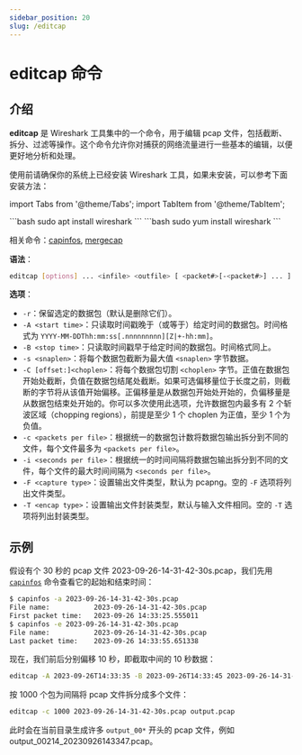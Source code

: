 ```yaml
---
sidebar_position: 20
slug: /editcap
---
```


# editcap 命令



## 介绍

**editcap** 是 Wireshark 工具集中的一个命令，用于编辑 pcap 文件，包括截断、拆分、过滤等操作。这个命令允许你对捕获的网络流量进行一些基本的编辑，以便更好地分析和处理。

使用前请确保你的系统上已经安装 Wireshark 工具，如果未安装，可以参考下面安装方法：

import Tabs from '@theme/Tabs';
import TabItem from '@theme/TabItem';

<Tabs>
  <TabItem value="apt" label="Ubuntu" default>
    ```bash
    sudo apt install wireshark
    ```
  </TabItem>
  <TabItem value="yum" label="CentOS/RHEL">
    ```bash
    sudo yum install wireshark
    ```
  </TabItem>
</Tabs>

相关命令：[capinfos](/linux-command/capinfos), [mergecap](/linux-command/mergecap)

**语法**：

```bash
editcap [options] ... <infile> <outfile> [ <packet#>[-<packet#>] ... ]
```

**选项**：

- `-r`：保留选定的数据包（默认是删除它们）。
- `-A <start time>`：只读取时间戳晚于（或等于）给定时间的数据包。时间格式为 `YYYY-MM-DDThh:mm:ss[.nnnnnnnnn][Z|+-hh:mm]`。
- `-B <stop time>`：只读取时间戳早于给定时间的数据包。时间格式同上。
- `-s <snaplen>`：将每个数据包截断为最大值 `<snaplen>` 字节数据。
- `-C [offset:]<choplen>`：将每个数据包切割 `<choplen>` 字节。正值在数据包开始处截断，负值在数据包结尾处截断。如果可选偏移量位于长度之前，则截断的字节将从该值开始偏移。正偏移量是从数据包开始处开始的，负偏移量是从数据包结束处开始的。你可以多次使用此选项，允许数据包内最多有 2 个斩波区域（chopping regions），前提是至少 1 个 choplen 为正值，至少 1 个为负值。
- `-c <packets per file>`：根据统一的数据包计数将数据包输出拆分到不同的文件，每个文件最多为 `<packets per file>`。
- `-i <seconds per file>`：根据统一的时间间隔将数据包输出拆分到不同的文件，每个文件的最大时间间隔为 `<seconds per file>`。
- `-F <capture type>`：设置输出文件类型，默认为 pcapng。空的 `-F` 选项将列出文件类型。
- `-T <encap type>`：设置输出文件封装类型，默认与输入文件相同。空的 `-T` 选项将列出封装类型。



## 示例

假设有个 30 秒的 pcap 文件 2023-09-26-14-31-42-30s.pcap，我们先用 [`capinfos`](/linux-command/capinfos) 命令查看它的起始和结束时间：

```bash showLineNumbers {3,6}
$ capinfos -a 2023-09-26-14-31-42-30s.pcap
File name:           2023-09-26-14-31-42-30s.pcap
First packet time:   2023-09-26 14:33:25.555011
$ capinfos -e 2023-09-26-14-31-42-30s.pcap
File name:           2023-09-26-14-31-42-30s.pcap
Last packet time:    2023-09-26 14:33:55.651338
```

现在，我们前后分别偏移 10 秒，即截取中间的 10 秒数据：

```bash
editcap -A 2023-09-26T14:33:35 -B 2023-09-26T14:33:45 2023-09-26-14-31-42-30s.pcap 2023-09-26-14-31-42-10s.pcap
```

按 1000 个包为间隔将 pcap 文件拆分成多个文件：

```bash
editcap -c 1000 2023-09-26-14-31-42-30s.pcap output.pcap
```

此时会在当前目录生成许多 `output_00*` 开头的 pcap 文件，例如 output_00214_20230926143347.pcap。

